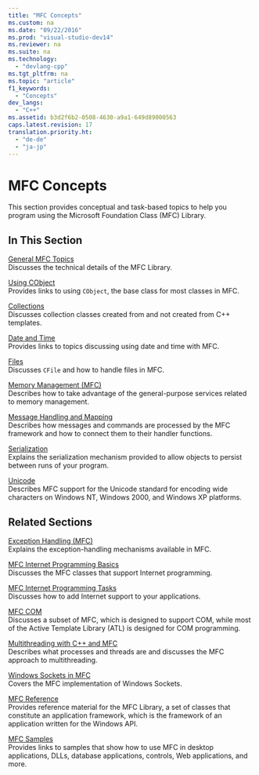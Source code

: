 ```yaml
---
title: "MFC Concepts"
ms.custom: na
ms.date: "09/22/2016"
ms.prod: "visual-studio-dev14"
ms.reviewer: na
ms.suite: na
ms.technology: 
  - "devlang-cpp"
ms.tgt_pltfrm: na
ms.topic: "article"
f1_keywords: 
  - "Concepts"
dev_langs: 
  - "C++"
ms.assetid: b3d2f6b2-0508-4630-a9a1-649d89000563
caps.latest.revision: 17
translation.priority.ht: 
  - "de-de"
  - "ja-jp"
---
```

# MFC Concepts
This section provides conceptual and task-based topics to help you program using the Microsoft Foundation Class (MFC) Library.  
  
## In This Section  
 [General MFC Topics](../VS_csharp/general-mfc-topics.md)  
 Discusses the technical details of the MFC Library.  
  
 [Using CObject](../VS_csharp/using-cobject.md)  
 Provides links to using `CObject`, the base class for most classes in MFC.  
  
 [Collections](../VS_csharp/collections.md)  
 Discusses collection classes created from and not created from C++ templates.  
  
 [Date and Time](../VS_csharp/date-and-time.md)  
 Provides links to topics discussing using date and time with MFC.  
  
 [Files](../VS_csharp/files-in-mfc.md)  
 Discusses `CFile` and how to handle files in MFC.  
  
 [Memory Management (MFC)](../VS_csharp/memory-management.md)  
 Describes how to take advantage of the general-purpose services related to memory management.  
  
 [Message Handling and Mapping](../VS_csharp/message-handling-and-mapping.md)  
 Describes how messages and commands are processed by the MFC framework and how to connect them to their handler functions.  
  
 [Serialization](../VS_csharp/serialization-in-mfc.md)  
 Explains the serialization mechanism provided to allow objects to persist between runs of your program.  
  
 [Unicode](../VS_csharp/unicode-in-mfc.md)  
 Describes MFC support for the Unicode standard for encoding wide characters on Windows NT, Windows 2000, and Windows XP platforms.  
  
## Related Sections  
 [Exception Handling (MFC)](../VS_csharp/exception-handling-in-mfc.md)  
 Explains the exception-handling mechanisms available in MFC.  
  
 [MFC Internet Programming Basics](../VS_csharp/mfc-internet-programming-basics.md)  
 Discusses the MFC classes that support Internet programming.  
  
 [MFC Internet Programming Tasks](../VS_csharp/mfc-internet-programming-tasks.md)  
 Discusses how to add Internet support to your applications.  
  
 [MFC COM](../VS_csharp/mfc-com.md)  
 Discusses a subset of MFC, which is designed to support COM, while most of the Active Template Library (ATL) is designed for COM programming.  
  
 [Multithreading with C++ and MFC](../VS_csharp/multithreading-with-c---and-mfc.md)  
 Describes what processes and threads are and discusses the MFC approach to multithreading.  
  
 [Windows Sockets in MFC](../VS_csharp/windows-sockets.md)  
 Covers the MFC implementation of Windows Sockets.  
  
 [MFC Reference](../VS_csharp/mfc-desktop-applications.md)  
 Provides reference material for the MFC Library, a set of classes that constitute an application framework, which is the framework of an application written for the Windows API.  
  
 [MFC Samples](../VS_csharp/visual-c---samples.md)  
 Provides links to samples that show how to use MFC in desktop applications, DLLs, database applications, controls, Web applications, and more.
